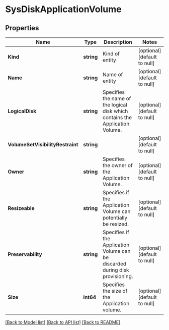 # SysDiskApplicationVolume

## Properties
Name | Type | Description | Notes
------------ | ------------- | ------------- | -------------
**Kind** | **string** | Kind of entity | [optional] [default to null]
**Name** | **string** | Name of entity | [optional] [default to null]
**LogicalDisk** | **string** | Specifies the name of the logical disk which contains the Application Volume. | [optional] [default to null]
**VolumeSetVisibilityRestraint** | **string** |  | [optional] [default to null]
**Owner** | **string** | Specifies the owner of the Application Volume. | [optional] [default to null]
**Resizeable** | **string** | Specifies if the Application Volume can potentially be resized. | [optional] [default to null]
**Preservability** | **string** | Specifies if the Application Volume can be discarded during disk provisioning. | [optional] [default to null]
**Size** | **int64** | Specifies the size of the Application volume. | [optional] [default to null]

[[Back to Model list]](../README.md#documentation-for-models) [[Back to API list]](../README.md#documentation-for-api-endpoints) [[Back to README]](../README.md)


